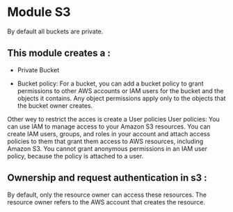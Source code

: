 # Module S3
By default all buckets are private.


## This module creates a :

- Private Bucket

- Bucket policy:
    For a bucket, you can add a bucket policy to grant permissions to other AWS accounts or IAM users for the bucket and the objects it contains.
    Any object permissions apply only to the objects that the bucket owner creates.


Other wey to restrict the acces is create a User policies
User policies:
You can use IAM to manage access to your Amazon S3 resources. You can create IAM users, groups, and roles in your account and attach access policies to them that grant them access to AWS resources, including Amazon S3. You cannot grant anonymous permissions in an IAM user policy, because the policy is attached to a user.


## Ownership and request authentication in s3 :
By default, only the resource owner can access these resources.
The resource owner refers to the AWS account that creates the resource.
